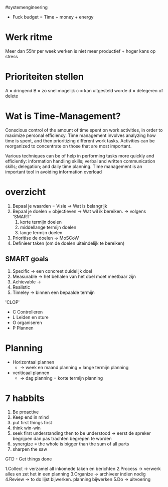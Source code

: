 #systemengineering 
- Fuck budget = Time + money + energy
# Werk ritme

Meer dan 55hr per week werken is niet meer productief + hoger kans op stress

# Prioriteiten stellen
A = dringend
B = zo snel mogelijk
c = kan uitgesteld worde
d = delegeren of delete

# Wat is Time-Management?

Conscious control of the amount of time spent on work activities, in order to maximize personal efficiency. Time management involves analyzing how time is spent, and then prioritizing different work tasks. Activities can be reorganized to concentrate on those that are most important.

Various techniques can be of help in performing tasks more quickly and efficiently: information handling skills; verbal and written communication skills; delegation; and daily time planning. Time management is an important tool in avoiding information overload


# overzicht

1. Bepaal je waarden = Visie -> Wat is belangrijk
2. Bepaal je doelen = objectieven -> Wat wil ik bereiken. -> volgens 'SMART'
	1. korte termijn doelen
	2. middellange termijn doelen
	3. lange termijn doelen
3. Prioritise de doelen -> MoSCoW
4. Definieer taken (om de doelen uiteindelijk te bereiken)

## SMART goals
1. Specific -> een concreet duidelijk doel
2. Measurable -> het behalen van het doel moet meetbaar zijn
3. Achievable -> 
4. Realistic
5. Timeley -> binnen een bepaalde termijn


'CLOP'

- C Controlleren
- L Leiden en sture
- O organiseren
- P Plannen

# Planning

- Horizontaal plannen
	- -> week en maand planning = lange termijn planning
- veriticaal plannen
	- -> dag planning = korte termijn planning


# 7 habbits
1. Be proactive
2. Keep end in mind
3. put first things first
4. think win-win
5. seek first understanding then to be understood -> eerst de spreker begrijpen dan pas trachten begrepen te worden
6. synergize = the whole is bigger than the sum of all parts
7. sharpen the saw



GTD - Get things done

1.Collect
	-> verzamel all inkomede taken en berichten
2.Process
	-> verwerk alles en zet het in een planning
3.Organize
	-> archiveer indien nodig
4.Review
	-> to do lijst bijwerken. planning bijwerken
5.Do
	-> uitvoering